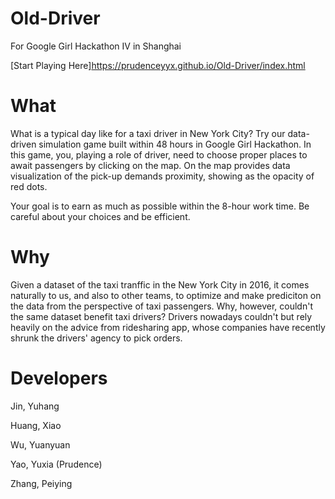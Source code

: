 # Old-Driver
For Google Girl Hackathon IV in Shanghai

[Start Playing Here]https://prudenceyyx.github.io/Old-Driver/index.html

# What
What is a typical day like for a taxi driver in New York City? Try our data-driven simulation game built within 48 hours in Google Girl Hackathon. 
In this game, you, playing a role of driver, need to choose proper places to await passengers by clicking on the map. On the map provides data visualization of the pick-up demands proximity, showing as the opacity of red dots.

Your goal is to earn as much as possible within the 8-hour work time. Be careful about your choices and be efficient. 

# Why
Given a dataset of the taxi tranffic in the New York City in 2016, it comes naturally to us, and also to other teams, to optimize and make prediciton on the data from the perspective of taxi passengers. Why, however, couldn't the same dataset benefit taxi drivers? Drivers nowadays couldn't but rely heavily on the advice from ridesharing app, whose companies have recently shrunk the drivers' agency to pick orders. 


# Developers
Jin, Yuhang

Huang, Xiao

Wu, Yuanyuan

Yao, Yuxia (Prudence)

Zhang, Peiying


